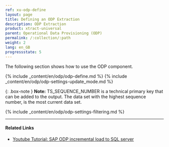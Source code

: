 ```yaml
---
ref: xu-odp-define
layout: page
title: Defining an ODP Extraction
description: ODP Extraction
product: xtract-universal
parent: Operational Data Provisioning (ODP)
permalink: /:collection/:path
weight: 2
lang: en_GB
progressstate: 5
---
```

The following section shows how to use the ODP component.

{% include _content/en/odp/odp-define.md %}
{% include _content/en/odp/odp-settings-update_mode.md %} 

{: .box-note }
**Note:** TS_SEQUENCE_NUMBER is a technical primary key that can be added to the output. The data set with the highest sequence number, is the most current data set.

{% include _content/en/odp/odp-settings-filtering.md %}

****
#### Related Links
- [Youtube Tutorial: SAP ODP incremental load to SQL server](https://www.youtube.com/watch?v=-7pEm2VVPRg)